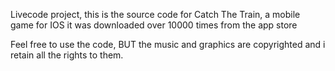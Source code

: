Livecode project, this is the source code for Catch The Train, a mobile game for IOS it was downloaded over 10000 times from the app store

Feel free to use the code, BUT the music and graphics are copyrighted and i retain all the rights to them.

